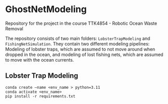 # GhostNetModeling
Repository for the project in the course TTK4854 - Robotic Ocean Waste Removal

The repository consists of two main folders: `LobsterTrapModeling` and `FishingNetSimulation`. They contain two different modeling pipelines: Modeling of lobster traps, which are assumed to not move around when dropped in the ocean, and modeling of lost fishing nets, which are assumed to move with the ocean currents. 

## Lobster Trap Modeling

```
conda create –name <env_name > python=3.11 
conda activate <env_name>
pip install -r requirements.txt
```
